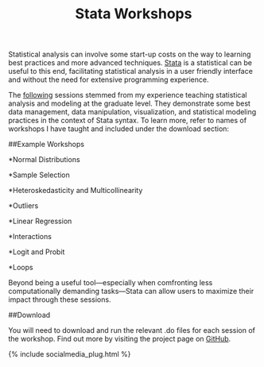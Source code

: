 ﻿---
layout: post
title: Stata Workshops
comments: true
---

Statistical analysis can involve some start-up costs on the way to learning best practices and more advanced techniques. [Stata](http://www.stata.com/) is a statistical can be useful to this end, facilitating statistical analysis in a user friendly interface and without the need for extensive programming experience.

The [following](https://github.com/moralesn/stata_workshopsblob/master/README.md) sessions stemmed from my experience teaching statistical analysis and modeling at the graduate level. They demonstrate some best data management, data manipulation, visualization, and statistical modeling practices in the context of Stata syntax. To learn more, refer to names of workshops I have taught and included under the download section:

##Example Workshops 

*Normal Distributions

*Sample Selection

*Heteroskedasticity and Multicollinearity 

*Outliers

*Linear Regression

*Interactions

*Logit and Probit

*Loops

Beyond being a useful tool—especially when comfronting less computationally demanding tasks—Stata can allow users to maximize their impact through these sessions. 

##Download

You will need to download and run the relevant .do files for each session of the workshop. Find out more
by visiting the project page on [GitHub](https://github.com/moralesn/stata_workshops).

{% include socialmedia_plug.html %}
